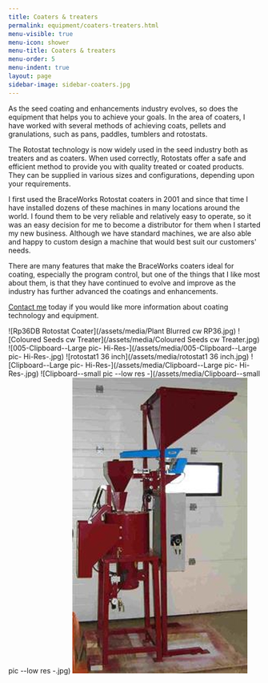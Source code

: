 ```yaml
---
title: Coaters & treaters
permalink: equipment/coaters-treaters.html
menu-visible: true
menu-icon: shower
menu-title: Coaters & treaters
menu-order: 5
menu-indent: true
layout: page
sidebar-image: sidebar-coaters.jpg
---
```


As the seed coating and enhancements industry evolves, so does the equipment that helps you to achieve your goals.  In the area of coaters, I have worked with several methods of achieving coats, pellets and granulations, such as pans​, paddles, tumblers and rotostats.

The Rotostat technology is now widely used in the seed industry both as treaters and as coaters.    When used correctly, Rotostats offer a safe and efficient method to provide you with quality treated or coated products.  They can be supplied in various sizes and configurations, depending upon your requirements. 

I first used the BraceWorks Rotostat coaters in 2001 and since that time I have installed dozens of these machines in many locations around the world.  I found them to be very reliable and relatively easy to operate, so it was an easy decision for me to become a distributor for them when I started my new business.  Although we have standard machines, we are also able and happy to custom design a machine that would best suit our customers' needs.

There are many features that make the BraceWorks coaters ideal for coating, especially the program control, but one of the things that I like most about them, is that they have continued to evolve and improve as the industry has further advanced the coatings and enhancements. 

[Contact me](/contact.html) today if you would like more information about coating technology and equipment.

![Rp36DB Rotostat Coater](/assets/media/Plant Blurred cw RP36.jpg)
![Coloured Seeds cw Treater](/assets/media/Coloured Seeds cw Treater.jpg)
![005-Clipboard--Large pic- Hi-Res-](/assets/media/005-Clipboard--Large pic- Hi-Res-.jpg)
![rotostat1 36 inch](/assets/media/rotostat1 36 inch.jpg)
![Clipboard--Large pic- Hi-Res-](/assets/media/Clipboard--Large pic- Hi-Res-.jpg)
![Clipboard--small pic --low res -](/assets/media/Clipboard--small pic --low res -.jpg)
![RP14DB](/assets/media/RP14DB.jpg)